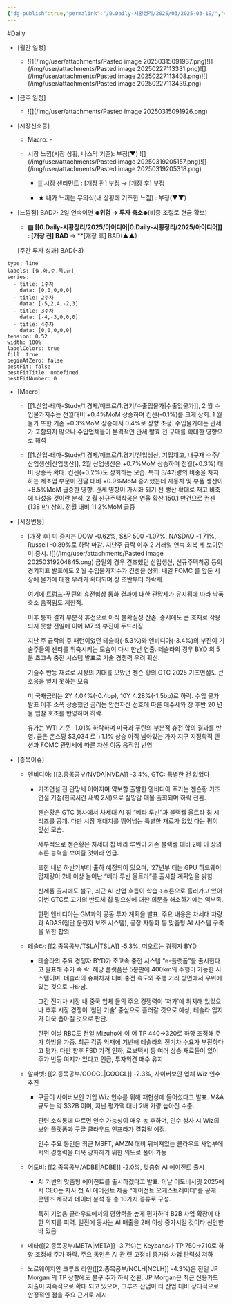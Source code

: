 ```yaml
---
{"dg-publish":true,"permalink":"/0.Daily-시황정리/2025/03/2025-03-19/","created":"2025-03-19T20:43:15.608+09:00","updated":"2025-08-13T15:19:53.131+09:00"}
---
```


#Daily 


- [월간 일정]
	- ![](/img/user/attachments/Pasted image 20250315091937.png)![](/img/user/attachments/Pasted image 20250227113331.png)![](/img/user/attachments/Pasted image 20250227113408.png)![](/img/user/attachments/Pasted image 20250227113439.png)

- [금주 일정]
	- ![](/img/user/attachments/Pasted image 20250315091926.png)



- [시장신호등]
	- Macro: -
	  
	- 시장 느낌(시장 상황, 나스닥 기준): 부정(▼)
		  ![](/img/user/attachments/Pasted image 20250319205157.png)![](/img/user/attachments/Pasted image 20250319205318.png)
		- ▒ 시장 센티먼트 : [개장 전] 부정 → [개장 후] 부정
		  
		- ★ 내가 느끼는 무의식(내 상황에 기초한 느낌) : 부정(▼▼)



- [느낌점] BAD가 2일 연속이면 **◈위험 → 투자 축소◈**(비중 조절로 현금 확보) 
	  
	- **▨ [[0.Daily-시황정리/2025/아이디어\|0.Daily-시황정리/2025/아이디어]] : [개장 전] BAD** → **[개장 후] BAD(▲▲)
	   
	[주간 투자 성과] BAD(-3)

```chart
type: line
labels: [월,화,수,목,금]
series:
  - title: 1주차
    data: [0,0,0,0,0]
  - title: 2주차
    data: [-5,2,4,-2,3]
  - title: 3주차
    data: [-4,-3,0,0,0]
  - title: 4주차
    data: [0,0,0,0,0]
tension: 0.52
width: 100%
labelColors: true
fill: true
beginAtZero: false
bestFit: false
bestFitTitle: undefined
bestFitNumber: 0
```



- [Macro]
	- [[1.산업-테마-Study/1.경제/매크로/1.경기/수출입물가\|수출입물가]], 2 월 수입물가지수는 전월대비 +0.4%MoM 상승하며 컨센(-0.1%)를 크게 상회. 1 월 물가 또한 기존 +0.3%MoM 상승에서 0.4%로 상향 조정. 수입물가에는 관세가 포함되지 않으나 수입업체들이 본격적인 관세 발효 전 구매를 확대한 영향으로 해석 
	  
	- [[1.산업-테마-Study/1.경제/매크로/1.경기/산업생산, 기업재고, 내구재 수주/산업생산\|산업생산]], 2월 산업생산은 +0.7%MoM 상승하며 전월(+0.3%) 대비 상승폭 확대. 컨센(+0.2%)도 상회하는 모습. 특히 3/4가량의 비중을 차지 하는 제조업 부문이 전달 대비 +0.9%MoM 증가했는데 자동차 및 부품 생산이 +8.5%MoM 급증한 영향. 관세 영향이 가시화 되기 전 생산 확대로 재고 비축에 나섰을 것이란 분석. 2 월 신규주택착공은 연율 확산 150.1 만건으로 컨센(138 만) 상회. 전월 대비 11.2%MoM 급증





- [시장변동]
	- [개장 후] 미 증시는 DOW -0.62%, S&P 500 -1.07%, NASDAQ -1.71%, Russell -0.89%로 하락 마감. 지난주 급락 이후 2 거래일 연속 회복 세 보이던 미 증시. 
	  ![](/img/user/attachments/Pasted image 20250319204845.png)
	  금일의 경우 견조했던 산업생산, 신규주택착공 등의 경기지표 발표에도 2 월 수입물가지수가 컨센을 상회. 내일 FOMC 를 앞둔 시장에 물가에 대한 우려가 확대되며 장 초반부터 하락세. 
	  
	  여기에 트럼프-푸틴의 휴전협상 통화 결과에 대한 관망세가 유지됨에 따라 낙폭 축소 움직임도 제한적. 
	  
	  이후 통화 결과 부분적 휴전으로 아직 불확실성 잔존. 증시에도 큰 호재로 작용되지 못함 전일에 이어 M7 의 부진이 두드러짐. 
	  
	  지난 주 급락의 주 패턴이었던 테슬라(-5.3%)와 엔비디아(-3.4%)의 부진이 기술주들의 센티를 위축시키는 모습이 다시 한번 연출. 테슬라의 경우 BYD 의 5 분 초고속 충전 시스템 발표로 기술 경쟁력 우려 확산. 
	  
	  기술주 반등 재료로 시장의 기대를 모았던 젠슨 황의 GTC 2025 기조연설도 큰 호응을 얻지 못하는 모습 
	  
	  미 국채금리는 2Y 4.04%(-0.4bp), 10Y 4.28%(-1.5bp)로 하락. 수입 물가 발표 이후 소폭 상승했던 금리는 안전자산 선호에 따른 매수세와 장 후반 20 년물 입찰 호조를 반영하며 하락. 
	  
	  유가는 WTI 기준 -1.01% 하락하며 미국과 푸틴의 부분적 휴전 합의 결과를 반영. 금은 온스당 $3,034 로 +1.1% 상승 아직 남아있는 가자 지구 지정학적 텐션과 FOMC 관망세에 따른 자산 이동 움직임 반영




- [종목이슈]
	- 엔비디아: [[2.종목공부/NVDA\|NVDA]] -3.4%, GTC: 특별한 건 없었다
		- 기조연설 전 관망세 이어지며 약보합 출발한 엔비디아 주가는 젠슨황 기조연설 기점(한국시간 새벽 2시)으로 실망감 매물 출회되며 하락 전환. 
		  
		  젠슨황은 GTC 행사에서 차세대 AI 칩 “베라 루빈”과 블랙웰 울트라 칩 시리즈를 공개. 다만 시장 개대치를 뛰어넘는 특별한 재료가 없었 다는 평이 앞선 모습. 
		  
		  세부적으로 젠슨황은 차세대 칩 베라 루빈이 기존 블랙웰 대비 2배 이 상의 추론 능력을 보여줄 것이라 언급. 
		  
		  또한 내년 하반기부터 출하 예정되어 있으며, ‘27년부 터는 GPU 하드웨어 탑재량이 2배 이상 늘어난 “베라 루빈 울트라”를 출시할 계획임을 밝힘. 
		  
		  신제품 출시에도 불구, 최근 AI 산업 흐름이 학습→추론으로 흘러가고 있어 이번 GTC로 고가의 반도체 칩 필요성에 대한 의문을 해소하기에는 역부족. 
		  
		  한편 엔비디아는 GM과의 공동 투자 계획을 발표. 주요 내용은 차세대 차량과 ADAS(첨단 운전자 보조 시스템), 공장 자동화 등 맞춤형 AI 시스템 구축을 위한 합의
		  
	- 테슬라: [[2.종목공부/TSLA\|TSLA]] -5.3%, 떠오르는 경쟁자 BYD
		- 테슬라의 주요 경쟁자 BYD가 초고속 충전 시스템 “e-플랫폼”을 출시한다고 발표해 주가 속 락. 해당 플랫폼은 5분만에 400km의 주행이 가능한 시스템이며, 테슬라의 슈퍼차저 대비 충전 속도와 주행 거리 방면에서 우위에 있는 것으로 나타남. 
		  
		  그간 전기차 시장 내 중국 업체 들의 주요 경쟁력이 ‘저가’에 위치해 있었으나 추후 시장 경쟁이 ‘첨단 기술’ 중심으로 흘러갈 것으로 예상, 테슬라 입지가 더욱 좁아질 것으로 판단. 
		  
		  한편 이날 RBC도 전일 Mizuho에 이 어 TP $440→$320로 하향 조정해 주가 하방을 가중. 최근 각종 악재에 기반해 테슬라의 전기차 수요가 부진하다고 평가. 다만 향후 FSD 가격 인하, 로보택시 등 여러 상승 재료들이 있어 주가 반등 여지가 있다고 언급, 투자의견 매수 유지
		  
	- 알파벳: [[2.종목공부/GOOGL\|GOOGL]] -2.3%, 사이버보안 업체 Wiz 인수 추진
		- 구글이 사이버보안 기업 Wiz 인수를 위해 재협상에 들어섰다고 발표. M&A 규모는 약 $32B 이며, 지난 평가액 대비 2배 가량 높아진 수준. 
		  
		  관련 소식통에 따르면 인수 가능성이 매우 농 후하며, 인수 성사 시 Wiz의 보안 플랫폼과 구글 클라우드 인프라가 결합될 예정. 
		  
		  인수 주요 동인은 최근 MSFT, AMZN 대비 뒤쳐져있는 클라우드 사업부에서의 경쟁력을 더욱 강화하기 위한 의도로 풀이 가능
		  
	- 어도비: [[2.종목공부/ADBE\|ADBE]] -2.0%, 맞춤형 AI 에이전트 출시
		- AI 기반의 맞춤형 에이전트를 출시하겠다고 발표. 이날 어도비서밋 2025에서 CEO는 자사 첫 AI 에어전트 제품 “에이전트 오케스트레이터”를 공개. 콘텐츠 제작과 데이터 분석 등 총 10가지 종류로 구성. 
		  
		  특히 기업용 클라우드에서의 영향력을 높게 평가하며 B2B 사업 확장에 대한 의지를 피력. 일전에 동사는 AI 매출을 2배 이상 증가시킬 것이라 선언한 바 있음
		  
	- 메타([[2.종목공부/META\|META]] -3.7%)는 Keybanc가 TP $750→$710로 하향 조정해 주가 하락. 주요 동인은 AI 관 련 고정비 증가와 사업 탄력성 저하
	  
	- 노르웨이지안 크루즈 라인([[2.종목공부/NCLH\|NCLH]] -4.3%)은 전일 JP Morgan 의 TP 상향에도 불구 주가 하락 전환. JP Morgan은 최근 신용카드 지출이 지속적으로 확대 되고 있으며, 크루즈 산업이 타 산업 대비 상대적으로 안정적인 점을 주요 근거로 제시